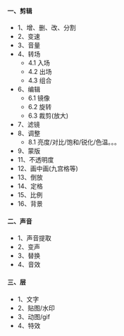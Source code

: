 #### 一、剪辑
- 1、增、删、改、分割
- 2、变速
- 3、音量
- 4、转场
    - 4.1 入场
    - 4.2 出场
    - 4.3 组合
- 6、编辑
    - 6.1 镜像
    - 6.2 旋转
    - 6.3 裁剪(放大)
- 7、滤镜
- 8、调整
    - 8.1 亮度/对比/饱和/锐化/色温。。。
- 9、蒙版
- 11、不透明度
- 12、画中画(九宫格等)
- 13、倒放
- 14、定格
- 15、比例
- 16、背景

#### 二、声音
- 1、声音提取
- 2、变声
- 3、替换
- 4、音效

#### 三、层
- 1、文字
- 2、贴图/水印
- 3、动图/gif
- 4、特效
